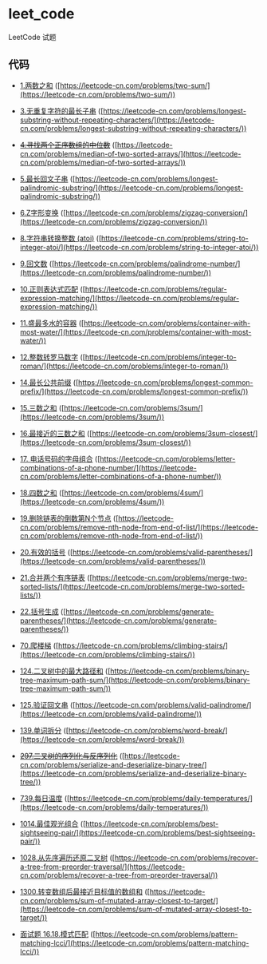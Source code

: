# leet_code
LeetCode 试题

## 代码
- [1.两数之和](/src/01.php) ([https://leetcode-cn.com/problems/two-sum/](https://leetcode-cn.com/problems/two-sum/))
- [3.无重复字符的最长子串](/src/03.php) ([https://leetcode-cn.com/problems/longest-substring-without-repeating-characters/](https://leetcode-cn.com/problems/longest-substring-without-repeating-characters/))
- [~~4.寻找两个正序数组的中位数~~](/src/04.php) ([https://leetcode-cn.com/problems/median-of-two-sorted-arrays/](https://leetcode-cn.com/problems/median-of-two-sorted-arrays/))
- [5.最长回文子串](/src/05.php) ([https://leetcode-cn.com/problems/longest-palindromic-substring/](https://leetcode-cn.com/problems/longest-palindromic-substring/))
- [6.Z字形变换](/src/06.php) ([https://leetcode-cn.com/problems/zigzag-conversion/](https://leetcode-cn.com/problems/zigzag-conversion/))
- [8.字符串转换整数 (atoi)](/src/08.php) ([https://leetcode-cn.com/problems/string-to-integer-atoi/](https://leetcode-cn.com/problems/string-to-integer-atoi/))
- [9.回文数](/src/09.php) ([https://leetcode-cn.com/problems/palindrome-number/](https://leetcode-cn.com/problems/palindrome-number/))
- [10.正则表达式匹配](/src/10.php) ([https://leetcode-cn.com/problems/regular-expression-matching/](https://leetcode-cn.com/problems/regular-expression-matching/))
- [11.盛最多水的容器](/src/11.php) ([https://leetcode-cn.com/problems/container-with-most-water/](https://leetcode-cn.com/problems/container-with-most-water/))
- [12.整数转罗马数字](/src/12.php) ([https://leetcode-cn.com/problems/integer-to-roman/](https://leetcode-cn.com/problems/integer-to-roman/))
- [14.最长公共前缀](/src/14.php) ([https://leetcode-cn.com/problems/longest-common-prefix/](https://leetcode-cn.com/problems/longest-common-prefix/))
- [15.三数之和](/src/15.php) ([https://leetcode-cn.com/problems/3sum/](https://leetcode-cn.com/problems/3sum/))
- [16.最接近的三数之和](/src/16.php) ([https://leetcode-cn.com/problems/3sum-closest/](https://leetcode-cn.com/problems/3sum-closest/))
- [17. 电话号码的字母组合](/src/17.php) ([https://leetcode-cn.com/problems/letter-combinations-of-a-phone-number/](https://leetcode-cn.com/problems/letter-combinations-of-a-phone-number/))
- [18.四数之和](/src/18.php) ([https://leetcode-cn.com/problems/4sum/](https://leetcode-cn.com/problems/4sum/))
- [19.删除链表的倒数第N个节点](/src/19.php) ([https://leetcode-cn.com/problems/remove-nth-node-from-end-of-list/](https://leetcode-cn.com/problems/remove-nth-node-from-end-of-list/))
- [20.有效的括号](/src/20.php) ([https://leetcode-cn.com/problems/valid-parentheses/](https://leetcode-cn.com/problems/valid-parentheses/))
- [21.合并两个有序链表](/src/21.php) ([https://leetcode-cn.com/problems/merge-two-sorted-lists/](https://leetcode-cn.com/problems/merge-two-sorted-lists/))
- [22.括号生成](/src/22.php) ([https://leetcode-cn.com/problems/generate-parentheses/](https://leetcode-cn.com/problems/generate-parentheses/))
- [70.爬楼梯](/src/70.php) ([https://leetcode-cn.com/problems/climbing-stairs/](https://leetcode-cn.com/problems/climbing-stairs/))
- [124.二叉树中的最大路径和](/src/124.php) ([https://leetcode-cn.com/problems/binary-tree-maximum-path-sum/](https://leetcode-cn.com/problems/binary-tree-maximum-path-sum/))
- [125.验证回文串](/src/125.php) ([https://leetcode-cn.com/problems/valid-palindrome/](https://leetcode-cn.com/problems/valid-palindrome/))
- [139.单词拆分](/src/139.php) ([https://leetcode-cn.com/problems/word-break/](https://leetcode-cn.com/problems/word-break/))
- [~~297.二叉树的序列化与反序列化~~](/src/297.php) ([https://leetcode-cn.com/problems/serialize-and-deserialize-binary-tree/](https://leetcode-cn.com/problems/serialize-and-deserialize-binary-tree/))
- [739.每日温度](/src/739.php) ([https://leetcode-cn.com/problems/daily-temperatures/](https://leetcode-cn.com/problems/daily-temperatures/))
- [1014.最佳观光组合](/src/1014.php) ([https://leetcode-cn.com/problems/best-sightseeing-pair/](https://leetcode-cn.com/problems/best-sightseeing-pair/))
- [1028.从先序遍历还原二叉树](/src/1028.php) ([https://leetcode-cn.com/problems/recover-a-tree-from-preorder-traversal/](https://leetcode-cn.com/problems/recover-a-tree-from-preorder-traversal/))
- [1300.转变数组后最接近目标值的数组和](/src/1300.php) ([https://leetcode-cn.com/problems/sum-of-mutated-array-closest-to-target/](https://leetcode-cn.com/problems/sum-of-mutated-array-closest-to-target/))

- [面试题 16.18.模式匹配](/src/m/16.18.php) ([https://leetcode-cn.com/problems/pattern-matching-lcci/](https://leetcode-cn.com/problems/pattern-matching-lcci/))